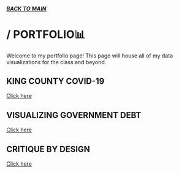 ##### [**BACK TO MAIN**](https://gmccloskey13.github.io/mccloskey-portfolio/)

# / PORTFOLIO📊 
Welcome to my portfolio page! This page will house all of my data visualizations for the class and beyond.

## KING COUNTY COVID-19
[Click here](/kingcountycovid.md)

## VISUALIZING GOVERNMENT DEBT
[Click here](/dataviz_gvmtdebt.md)

## CRITIQUE BY DESIGN
[Click here](/Critbydesign.md)
